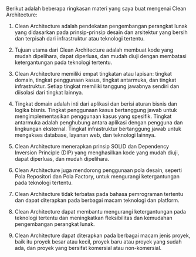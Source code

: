 
Berikut adalah beberapa ringkasan materi yang saya buat mengenai Clean Architecture:

1. Clean Architecture adalah pendekatan pengembangan perangkat lunak yang didasarkan pada prinsip-prinsip desain dan arsitektur yang bersih dan terpisah dari infrastruktur atau teknologi tertentu.

2. Tujuan utama dari Clean Architecture adalah membuat kode yang mudah dipelihara, dapat diperluas, dan mudah diuji dengan membatasi ketergantungan pada teknologi tertentu.

3. Clean Architecture memiliki empat tingkatan atau lapisan: tingkat domain, tingkat penggunaan kasus, tingkat antarmuka, dan tingkat infrastruktur. Setiap tingkat memiliki tanggung jawabnya sendiri dan diisolasi dari tingkat lainnya.

4. Tingkat domain adalah inti dari aplikasi dan berisi aturan bisnis dan logika bisnis. Tingkat penggunaan kasus bertanggung jawab untuk mengimplementasikan penggunaan kasus yang spesifik. Tingkat antarmuka adalah penghubung antara aplikasi dengan pengguna dan lingkungan eksternal. Tingkat infrastruktur bertanggung jawab untuk mengakses database, layanan web, dan teknologi lainnya.

5. Clean Architecture menerapkan prinsip SOLID dan Dependency Inversion Principle (DIP) yang menghasilkan kode yang mudah diuji, dapat diperluas, dan mudah dipelihara.

6. Clean Architecture juga mendorong penggunaan pola desain, seperti Pola Repositori dan Pola Factory, untuk mengurangi ketergantungan pada teknologi tertentu.

7. Clean Architecture tidak terbatas pada bahasa pemrograman tertentu dan dapat diterapkan pada berbagai macam teknologi dan platform.

8. Clean Architecture dapat membantu mengurangi ketergantungan pada teknologi tertentu dan meningkatkan fleksibilitas dan kemudahan pengembangan perangkat lunak.

9. Clean Architecture dapat diterapkan pada berbagai macam jenis proyek, baik itu proyek besar atau kecil, proyek baru atau proyek yang sudah ada, dan proyek yang bersifat komersial atau non-komersial.